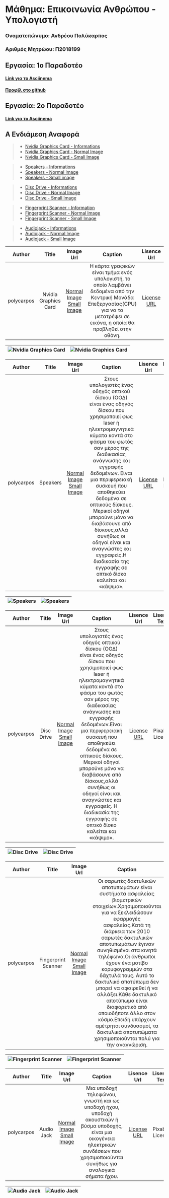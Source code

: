 # Μάθημα: Επικοινωνία Ανθρώπου - Υπολογιστή

### Ονοματεπώνυμο: Ανδρέου Πολύκαρπος
### Αριθμός Μητρώου: Π2018199

## Εργασία: 1ο Παραδοτέο

#### [Link για το Asciinema](https://asciinema.org/a/275394/ 'Link για το Asciinema')
#### [Προφίλ στο github](https://github.com/polycarpos/ 'Προφίλ στο github')


## Εργασία: 2ο Παραδοτέο

#### [Link για το Asciinema](https://asciinema.org/a/278659 'Link για το Asciinema')
 
## Α Ενδιάμεση Αναφορά
> - [Nvidia Graphics Card - Informations](https://github.com/polycarpos/gr/blob/gh-pages/_gallery/nvidia_graphics_card.md)
> - [Nvidia Graphics Card - Normal Image](https://github.com/polycarpos/gr/blob/gh-pages/images/nvidia_graphics_card.jpg)
> - [Nvidia Graphics Card - Small Image](https://github.com/polycarpos/gr/blob/gh-pages/images/nvidia_graphics_card-thumb.jpg)

> - [Speakers - Informations](https://github.com/polycarpos/gr/blob/gh-pages/_gallery/speakers.md)
> - [Speakers - Normal Image](https://github.com/polycarpos/gr/blob/gh-pages/images/speakers.jpg)
> - [Speakers - Small image](https://github.com/polycarpos/gr/blob/gh-pages/images/speakers-thumb.jpg)

> - [Disc Drive - Informations](https://github.com/polycarpos/gr/blob/gh-pages/_gallery/disc_drive.md)
> - [Disc Drive - Normal Image](https://github.com/polycarpos/gr/blob/gh-pages/images/disc_drive.jpg)
> - [Disc Drive - Small Image](https://github.com/polycarpos/gr/blob/gh-pages/images/disc_drive-thumb.jpg)

> - [Fingerprint Scanner - Information](https://github.com/polycarpos/gr/blob/gh-pages/_gallery/fingerprint_scanner.md)
> - [Fingerprint Scanner - Normal Image](https://github.com/polycarpos/gr/blob/gh-pages/images/fingerprint_scanner.jpg)
> - [Fingerprint Scanner - Small Image](https://github.com/polycarpos/gr/blob/gh-pages/images/fingerprint_scanner-thumb.jpg)

> - [Audiojack - Informations](https://github.com/polycarpos/gr/blob/gh-pages/_gallery/audiojack.md)
> - [Audiojack - Normal Image](https://github.com/polycarpos/gr/blob/gh-pages/images/audiojack.jpg)
> - [Audiojack - Small Image](https://github.com/polycarpos/gr/blob/gh-pages/images/audiojack-thumb.jpg)

| Author |  Title | Image Url|Caption |Lisence Url|Lisence Text|Categories|Tags|
| :---:  |  :---: | :---:    |:---:    |:---:      |:---:       |:---:     |:---:|
| polycarpos|  Nvidia Graphics Card |[Normal Image](https://github.com/polycarpos/gr/blob/gh-pages/images/nvidia_graphics_card.jpg) [Small Image](https://github.com/polycarpos/gr/blob/gh-pages/images/nvidia_graphics_card-thumb.jpg)| Η κάρτα γραφικών είναι τμήμα ενός υπολογιστή, το οποίο λαμβάνει δεδομένα από την Κεντρική Μονάδα Επεξεργασίας(CPU) για να τα μετατρέψει σε εικόνα, η οποία θα προβληθεί στην οθόνη.|[License URL](https://pixabay.com/el/service/license/)| Pixabay License|Hardware|Nvidia|

|![Nvidia Graphics Card](https://github.com/polycarpos/gr/blob/gh-pages/images/nvidia_graphics_card.jpg)|![Nvidia Graphics Card](https://github.com/polycarpos/gr/blob/gh-pages/images/nvidia_graphics_card-thumb.jpg)|
|:---:|:---:|

| Author |  Title | Image Url|Caption |Lisence Url|Lisence Text|Categories|Tags|
| :---:  |  :---: | :---:    |:---:    |:---:      |:---:       |:---:     |:---:|
| polycarpos|  Speakers |[Normal Image](https://github.com/polycarpos/gr/blob/gh-pages/images/speakers.jpg) [Small Image](https://github.com/polycarpos/gr/blob/gh-pages/images/speakers-thumb.jpg)| Στους υπολογιστές ένας οδηγός οπτικού δίσκου (ΟΟΔ) είναι ένας οδηγός δίσκου που χρησιμοποιεί φως laser ή ηλεκτρομαγνητικά κύματα κοντά στο φάσμα του φωτός σαν μέρος της διαδικασίας ανάγνωσης και εγγραφής δεδομένων. Είναι μια περιφερειακή συσκευή που αποθηκεύει δεδομένα σε οπτικούς δίσκους. Μερικοί οδηγοί μπορούνε μόνο να διαβάσουνε από δίσκους,αλλά συνήθως οι οδηγοί είναι και αναγνώστες και εγγραφείς.Η διαδικασία της εγγραφής σε οπτικό δίσκο καλείται και «κάψιμo».|[License URL](https://pixabay.com/el/service/license/)| Pixabay License|Sound|Sony Corporation|

|![Speakers](https://github.com/polycarpos/gr/blob/gh-pages/images/speakers.jpg)|![Speakers](https://github.com/polycarpos/gr/blob/gh-pages/images/speakers-thumb.jpg)|
|:---:|:---:|

| Author |  Title | Image Url|Caption |Lisence Url|Lisence Text|Categories|Tags|
| :---:  |  :---: | :---:    |:---:    |:---:      |:---:       |:---:     |:---:|
| polycarpos|  Disc Drive |[Normal Image](https://github.com/polycarpos/gr/blob/gh-pages/images/disc_drive.jpg) [Small Image](https://github.com/polycarpos/gr/blob/gh-pages/images/disc_drive-thumb.jpg)| Στους υπολογιστές ένας οδηγός οπτικού δίσκου (ΟΟΔ) είναι ένας οδηγός δίσκου που χρησιμοποιεί φως laser ή ηλεκτρομαγνητικά κύματα κοντά στο φάσμα του φωτός σαν μέρος της διαδικασίας ανάγνωσης και εγγραφής δεδομένων.Είναι μια περιφερειακή συσκευή που αποθηκεύει δεδομένα σε οπτικούς δίσκους. Μερικοί οδηγοί μπορούνε μόνο να διαβάσουνε από δίσκους,αλλά συνήθως οι οδηγοί είναι και αναγνώστες και εγγραφείς. Η διαδικασία της εγγραφής σε οπτικό δίσκο καλείται και «κάψιμo». |[License URL](https://pixabay.com/el/service/license/)| Pixabay License|Hardware|Lg|

|![Disc Drive](https://github.com/polycarpos/gr/blob/gh-pages/images/disc_drive.jpg)|![Disc Drive](https://github.com/polycarpos/gr/blob/gh-pages/images/disc_drive-thumb.jpg)|
|:---:|:---:|

| Author |  Title | Image Url|Caption |Lisence Url|Lisence Text|Categories|Tags|
| :---:  |  :---: | :---:    |:---:    |:---:      |:---:       |:---:     |:---:|
| polycarpos|  Fingerprint Scanner |[Normal Image](https://github.com/polycarpos/gr/blob/gh-pages/images/disc_drive.jpg) [Small Image](https://github.com/polycarpos/gr/blob/gh-pages/images/disc_drive-thumb.jpg)| Οι σαρωτές δακτυλικών αποτυπωμάτων είναι συστήματα ασφαλείας βιομετρικών στοιχείων.Xρησιμοποιούνται για να ξεκλειδώσουν εφαρμογές ασφαλείας.Κατά τη διάρκεια των 2010 σαρωτές δακτυλικών αποτυπωμάτων έγιναν συνηθισμένοι στα κινητά τηλέφωνα.Οι άνθρωποι έχουν ένα μοτίβο κορυφογραμμών στα δάχτυλά τους. Αυτό το δακτυλικό αποτύπωμα δεν μπορεί να αφαιρεθεί ή να αλλάξει.Κάθε δακτυλικό αποτύπωμα είναι διαφορετικό από οποιοδήποτε άλλο στον κόσμο.Επειδή υπάρχουν αμέτρητοι συνδυασμοί, τα δακτυλικά αποτυπώματα χρησιμοποιούνται πολύ για την αναγνώριση.|[License URL](https://pixabay.com/el/service/license/)| Pixabay License|Technology|Touch id|

|![Fingerprint Scanner](https://github.com/polycarpos/gr/blob/gh-pages/images/fingerprint_scanner.jpg)|![Fingerprint Scanner](https://github.com/polycarpos/gr/blob/gh-pages/images/fingerprint_scanner-thumb.jpg)|
|:---:|:---:|

| Author |  Title | Image Url|Caption |Lisence Url|Lisence Text|Categories|Tags|
| :---:  |  :---: | :---:    |:---:    |:---:      |:---:       |:---:     |:---:|
| polycarpos|  Audio Jack |[Normal Image](https://github.com/polycarpos/gr/blob/gh-pages/images/audiojack.jpg) [Small Image](https://github.com/polycarpos/gr/blob/gh-pages/images/audiojack-thumb.jpg)| Μια υποδοχή τηλεφώνου, γνωστή και ως υποδοχή ήχου, υποδοχή ακουστικών ή βύσμα υποδοχής, είναι μια οικογένεια ηλεκτρικών συνδέσεων που χρησιμοποιούνται συνήθως για αναλογικά σήματα ήχου.|[License URL](https://pixabay.com/el/service/license/)| Pixabay License|Technology|Phone connector|

|![Audio Jack](https://github.com/polycarpos/gr/blob/gh-pages/images/audiojack.jpg)|![Audio Jack](https://github.com/polycarpos/gr/blob/gh-pages/images/audiojack-thumb.jpg)|
|:---:|:---:|


